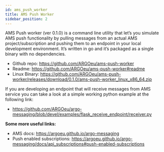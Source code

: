 ```yaml
---
id: ams_push_worker
title: AMS Push Worker
sidebar_position: 2
---
```


AMS Push worker (ver 0.1.0) is a command line utility that let’s you simulate AMS push functionality by pulling messages from an actual AMS project/subscription and pushing them to an endpoint in your local development environment. It’s written in go and it’s packaged as a single binary with no dependencies.


- Github repo: https://github.com/ARGOeu/ams-push-worker
- Readme: https://github.com/ARGOeu/ams-push-worker#readme
- Linux Binary: https://github.com/ARGOeu/ams-push-worker/releases/download/0.1.0/ams-push-worker_linux_x86_64.zip

If you are developing an endpoint that will receive messages from AMS service you can take a look at a simple working python example at the following link:

- https://github.com/ARGOeu/argo-messaging/blob/devel/examples/flask_receive_endpoint/receiver.py

**Some more useful links:**
- AMS docs: https://argoeu.github.io/argo-messaging
- Push enabled subscriptions: https://argoeu.github.io/argo-messaging/docs/api_subscriptions#push-enabled-subscriptions
